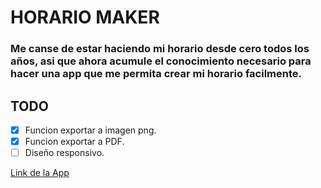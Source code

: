 # HORARIO MAKER
### Me canse de estar haciendo mi horario desde cero todos los años, asi que ahora acumule el conocimiento necesario para hacer una app que me permita crear mi horario facilmente.

## TODO
- [x] Funcion exportar a imagen png.  
- [x] Funcion exportar a PDF.
- [ ] Diseño responsivo.

[Link de la App](https://f4bian-pacheco.github.io/Horario-Maker/)
